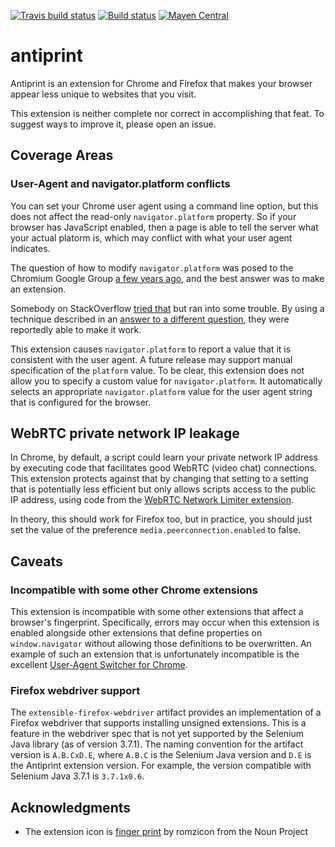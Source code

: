 [![Travis build status](https://travis-ci.org/mike10004/antiprint.svg?branch=master)](https://travis-ci.org/mike10004/antiprint)
[![Build status](https://ci.appveyor.com/api/projects/status/8hyti3dw2jbxqklh?svg=true)](https://ci.appveyor.com/project/mike10004/antiprint)
[![Maven Central](https://img.shields.io/maven-central/v/com.github.mike10004/antiprint-extension.svg)](https://repo1.maven.org/maven2/com/github/mike10004/antiprint-extension/)

# antiprint

Antiprint is an extension for Chrome and Firefox that makes your browser appear
less unique to websites that you visit.

This extension is neither complete nor correct in accomplishing that feat. To
suggest ways to improve it, please open an issue.

## Coverage Areas

### User-Agent and navigator.platform conflicts

You can set your Chrome user agent using a command line option, but this does
not affect the read-only `navigator.platform` property. So if your browser
has JavaScript enabled, then a page is able to tell the server what your actual
platorm is, which may conflict with what your user agent indicates.

The question of how to modify `navigator.platform` was posed to the Chromium
Google Group [a few years ago][google-group-question], and the best answer was 
to make an extension.

Somebody on StackOverflow [tried that](https://stackoverflow.com/questions/38808968)
but ran into some trouble. By using a technique described in an [answer to a different
question][helpful-so-answer], they were reportedly able to make it work.

This extension causes `navigator.platform` to report a value that it is 
consistent with the user agent. A future release may support manual 
specification of the `platform` value. To be clear, this extension does not 
allow you to specify a custom value for `navigator.platform`. It automatically 
selects an appropriate `navigator.platform` value for the user agent string 
that is configured for the browser.

## WebRTC private network IP leakage

In Chrome, by default, a script could learn your private network IP address by executing
code that facilitates good WebRTC (video chat) connections. This extension protects
against that by changing that setting to a setting that is potentially less efficient
but only allows scripts access to the public IP address, using code from the 
[WebRTC Network Limiter extension][chrome-webrtc-network-limiter]. 

In theory, this should work for Firefox too, but in practice, you should just set 
the value of the preference `media.peerconnection.enabled` to false.

## Caveats

### Incompatible with some other Chrome extensions

This extension is incompatible with some other extensions that affect a browser's
fingerprint. Specifically, errors may occur when this extension is enabled alongside
other extensions that define properties on `window.navigator` without allowing those
definitions to be overwritten. An example of such an extension that is unfortunately
incompatible is the excellent [User-Agent Switcher for Chrome][chrome-ua-switcher]. 

### Firefox webdriver support

The `extensible-firefox-webdriver` artifact provides an implementation of a Firefox
webdriver that supports installing unsigned extensions. This is a feature in the
webdriver spec that is not yet supported by the Selenium Java library (as of version 3.7.1).
The naming convention for the artifact version is `A.B.CxD.E`, where `A.B.C` is the 
Selenium Java version and `D.E` is the Antiprint extension version. For example,
the version compatible with Selenium Java 3.7.1 is `3.7.1x0.6`.  

## Acknowledgments

* The extension icon is [finger print](https://thenounproject.com/term/finger-print/183380/) 
  by romzicon from the Noun Project

[google-group-question]: https://groups.google.com/a/chromium.org/forum/#!topic/chromium-discuss/8cCllrVX4kI
[helpful-so-answer]: https://stackoverflow.com/questions/9515704/insert-code-into-the-page-context-using-a-content-script/9517879#9517879
[chrome-ua-switcher]: https://chrome.google.com/webstore/detail/user-agent-switcher-for-c/djflhoibgkdhkhhcedjiklpkjnoahfmg
[chrome-webrtc-network-limiter]: https://chrome.google.com/webstore/detail/webrtc-network-limiter/npeicpdbkakmehahjeeohfdhnlpdklia

